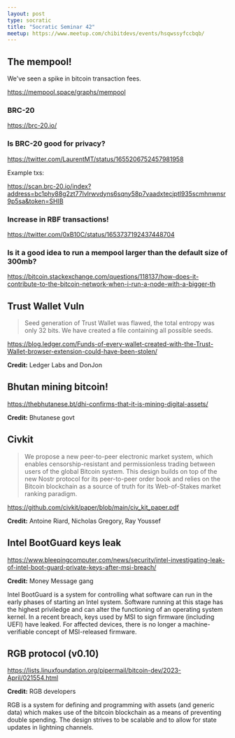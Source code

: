 ```yaml
---
layout: post
type: socratic
title: "Socratic Seminar 42"
meetup: https://www.meetup.com/chibitdevs/events/hsqwssyfccbqb/
---
```


## The mempool!

We've seen a spike in bitcoin transaction fees.

<https://mempool.space/graphs/mempool>

### BRC-20

<https://brc-20.io/>

### Is BRC-20 good for privacy?

<https://twitter.com/LaurentMT/status/1655206752457981958>

Example txs:

<https://scan.brc-20.io/index?address=bc1phy88g2zt77lvlrwvdyns6sqny58p7vaadxtecjptl935scmhnwnsr9p5sa&token=SHIB>

### Increase in RBF transactions!

<https://twitter.com/0xB10C/status/1653737192437448704>

### Is it a good idea to run a mempool larger than the default size of 300mb?

<https://bitcoin.stackexchange.com/questions/118137/how-does-it-contribute-to-the-bitcoin-network-when-i-run-a-node-with-a-bigger-th>

## Trust Wallet Vuln

> Seed generation of Trust Wallet was flawed, the total entropy was only 32 bits. We have created a file containing all possible seeds.

https://blog.ledger.com/Funds-of-every-wallet-created-with-the-Trust-Wallet-browser-extension-could-have-been-stolen/

**Credit:** Ledger Labs and DonJon

## Bhutan mining bitcoin!

<https://thebhutanese.bt/dhi-confirms-that-it-is-mining-digital-assets/>

**Credit:** Bhutanese govt

## Civkit

>We propose a new peer-to-peer electronic market system, which enables
censorship-resistant and permissionless trading between users of the global
Bitcoin system. This design builds on top of the new Nostr protocol for its
peer-to-peer order book and relies on the Bitcoin blockchain as a source of
truth for its Web-of-Stakes market ranking paradigm.

<https://github.com/civkit/paper/blob/main/civ_kit_paper.pdf>

**Credit:** Antoine Riard, Nicholas Gregory, Ray Youssef

## Intel BootGuard keys leak

<https://www.bleepingcomputer.com/news/security/intel-investigating-leak-of-intel-boot-guard-private-keys-after-msi-breach/>

**Credit:** Money Message gang

Intel BootGuard is a system for controlling what software can run in the early
phases of starting an Intel system.  Software running at this stage has the
highest priviledge and can alter the functioning of an operating system kernel.
In a recent breach, keys used by MSI to sign firmware (including UEFI) have
leaked.  For affected devices, there is no longer a machine-verifiable concept
of MSI-released firmware.

## RGB protocol (v0.10)

<https://lists.linuxfoundation.org/pipermail/bitcoin-dev/2023-April/021554.html>

**Credit:** RGB developers

RGB is a system for defining and programming with assets (and generic data)
which makes use of the bitcoin blockchain as a means of preventing double
spending.  The design strives to be scalable and to allow for state updates in
lightning channels.
